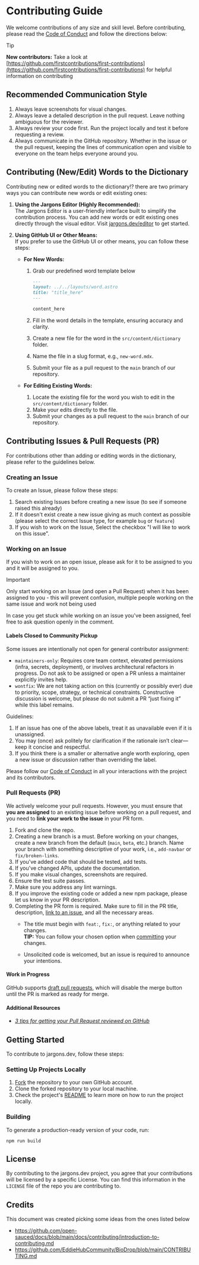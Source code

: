 # Contributing Guide

We welcome contributions of any size and skill level. Before contributing,
please read the [Code of Conduct](./code-of-conduct.md) and follow the directions below:

> [!Tip]
> **New contributors:** Take a look at [https://github.com/firstcontributions/first-contributions](https://github.com/firstcontributions/first-contributions) for helpful information on contributing

## Recommended Communication Style

1. Always leave screenshots for visual changes.
2. Always leave a detailed description in the pull request. Leave nothing ambiguous for the reviewer.
3. Always review your code first. Run the project locally and test it before requesting a review.
4. Always communicate in the GitHub repository. Whether in the issue or the pull request, keeping the lines of communication open and visible to everyone on the team helps everyone around you.

## Contributing (New/Edit) Words to the Dictionary

Contributing new or edited words to the dictionary!? there are two primary ways you can contribute new words or edit existing ones:

1. **Using the Jargons Editor (Highly Recommended):**  
   The Jargons Editor is a user-friendly interface built to simplify the contribution process. You can add new words or edit existing ones directly through the visual editor. Visit [jargons.dev/editor](https://jargons.dev/editor) to get started.

2. **Using GitHub UI or Other Means:**  
   If you prefer to use the GitHub UI or other means, you can follow these steps:
   - **For New Words:**
     1. Grab our predefined word template below

        ```md
        ---
        layout: ../../layouts/word.astro
        title: "title_here"
        ---

        content_here
        ```

     2. Fill in the word details in the template, ensuring accuracy and clarity.
     3. Create a new file for the word in the `src/content/dictionary` folder.
     4. Name the file in a slug format, e.g., `new-word.mdx`.
     5. Submit your file as a pull request to the `main` branch of our repository.

   - **For Editing Existing Words:**
     1. Locate the existing file for the word you wish to edit in the `src/content/dictionary` folder.
     2. Make your edits directly to the file.
     3. Submit your changes as a pull request to the `main` branch of our repository.

## Contributing Issues & Pull Requests (PR)

For contributions other than adding or editing words in the dictionary, please refer to the guidelines below.

### Creating an Issue

To create an Issue, please follow these steps:

1. Search existing Issues before creating a new issue (to see if someone raised this already)
2. If it doesn't exist create a new issue giving as much context as possible (please select the correct Issue type, for example `bug` or `feature`)
3. If you wish to work on the Issue, Select the checkbox "I will like to work on this issue".

### Working on an Issue

If you wish to work on an open issue, please ask for it to be assigned to you and it will be assigned to you.

> [!Important]  
> Only start working on an Issue (and open a Pull Request) when it has been assigned to you - this will prevent confusion, multiple people working on the same issue and work not being used

In case you get stuck while working on an issue you've been assigned, feel free to ask question openly in the comment.

#### Labels Closed to Community Pickup

Some issues are intentionally not open for general contributor assignment:

- `maintainers-only`: Requires core team context, elevated permissions (infra, secrets, deployment), or involves architectural refactors in progress. Do not ask to be assigned or open a PR unless a maintainer explicitly invites help.
- `wontfix`: We are not taking action on this (currently or possibly ever) due to priority, scope, strategy, or technical constraints. Constructive discussion is welcome, but please do not submit a PR “just fixing it” while this label remains.

Guidelines:
1. If an issue has one of the above labels, treat it as unavailable even if it is unassigned.
2. You may (once) ask politely for clarification if the rationale isn’t clear—keep it concise and respectful.
3. If you think there is a smaller or alternative angle worth exploring, open a new issue or discussion rather than overriding the label.

Please follow our [Code of Conduct](./code-of-conduct.md) in all your interactions with the project and its contributors.

### Pull Requests (PR)

We actively welcome your pull requests. However, you must ensure that **you are assigned** to an existing issue before working on a pull request, and you need to **link your work to the issue** in your PR form.

1. Fork and clone the repo.
2. Creating a new branch is a must. Before working on your changes, create a new branch from the default (`main`, `beta`, etc.) branch. Name your branch with something descriptive of your work, i.e., `add-navbar` or `fix/broken-links`.
3. If you've added code that should be tested, add tests.
4. If you've changed APIs, update the documentation.
5. If you make visual changes, screenshots are required.
6. Ensure the test suite passes.
7. Make sure you address any lint warnings.
8. If you improve the existing code or added a new npm package, please let us know in your PR description.
9. Completing the PR form is required. Make sure to fill in the PR title, description, [link to an issue](https://help.github.com/en/github/writing-on-github/autolinked-references-and-urls), and all the necessary areas.
   - The title must begin with `feat:`, `fix:`, or anything related to your changes. <br /> **TIP:** You can follow your chosen option when [committing](#commits) your changes.

   - Unsolicited code is welcomed, but an issue is required to announce your intentions.

#### Work in Progress

GitHub supports [draft pull requests](https://github.blog/2019-02-14-introducing-draft-pull-requests/), which will disable the merge button until the PR is marked as ready for merge.

#### Additional Resources

- _[3 tips for getting your Pull Request reviewed on GitHub](https://youtu.be/cuMeC-eZJJ4)_

## Getting Started

To contribute to jargons.dev, follow these steps:

### Setting Up Projects Locally

1. [Fork](https://docs.github.com/en/get-started/quickstart/fork-a-repo) the repository to your own GitHub account.
2. Clone the forked repository to your local machine.
3. Check the project's [README](./README.md) to learn more on how to run the project locally.

### Building

To generate a production-ready version of your code, run:

```shell
npm run build
```

## License

By contributing to the jargons.dev project, you agree that your contributions will be licensed
by a specific License. You can find this information in the `LICENSE` file of the repo you are contributing to.

## Credits

This document was created picking some ideas from the ones listed below

- https://github.com/open-sauced/docs/blob/main/docs/contributing/introduction-to-contributing.md
- https://github.com/EddieHubCommunity/BioDrop/blob/main/CONTRIBUTING.md
